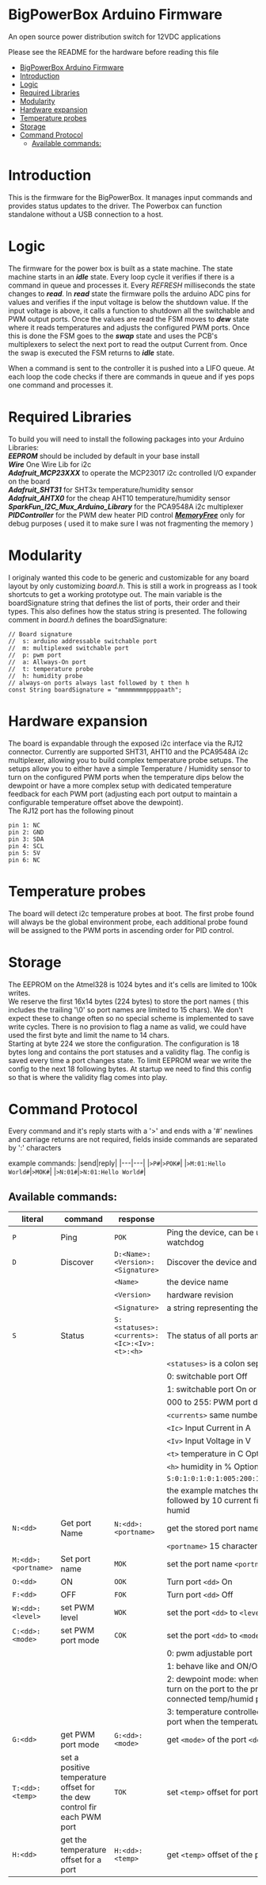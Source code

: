 # BigPowerBox Arduino Firmware
An open source power distribution switch for 12VDC applications

Please see the README for the hardware before reading this file
- [BigPowerBox Arduino Firmware](#bigpowerbox-arduino-firmware)
- [Introduction](#introduction)
- [Logic](#logic)
- [Required Libraries](#required-libraries)
- [Modularity](#modularity)
- [Hardware expansion](#hardware-expansion)
- [Temperature probes](#temperature-probes)
- [Storage](#storage)
- [Command Protocol](#command-protocol)
  - [Available commands:](#available-commands)


# Introduction
This is the firmware for the BigPowerBox. It manages input commands and provides status updates to the driver. The Powerbox can function standalone without a USB connection to a host.

# Logic
The firmware for the power box is built as a state machine.
The state machine starts in an ***idle*** state. Every loop cycle it verifies if there is a command in queue and processes it.
Every *REFRESH* milliseconds the state changes to ***read***.
In ***read*** state the firmware polls the arduino ADC pins for values and verifies if the input voltage is below the shutdown value. If the input voltage is above, it calls a function to shutdown all the switchable and PWM output ports.
Once the values are read the FSM moves to ***dew*** state where it reads temperatures and adjusts the configured PWM ports. Once this is done the FSM goes to the ***swap*** state and uses the PCB's multiplexers to select the next port to read the output Current from. Once the swap is executed the FSM returns to ***idle*** state.

When a command is sent to the controller it is pushed into a LIFO queue. At each loop the code checks if there are commands in queue and if yes pops one command and processes it.

# Required Libraries
To build you will need to install the following packages into your Arduino Libraries:  
***EEPROM***      should be included by default in your base install  
***Wire***        One Wire Lib for i2c  
***Adafruit_MCP23XXX*** to operate the MCP23017 i2c controlled I/O expander on the board  
***Adafruit_SHT31*** for SHT3x temperature/humidity sensor  
***Adafruit_AHTX0*** for the cheap AHT10 temperature/humidity sensor
***SparkFun_I2C_Mux_Arduino_Library*** for the PCA9548A i2c multiplexer
***PIDController*** for the PWM dew heater PID control
***[MemoryFree](https://github.com/mpflaga/Arduino-MemoryFree)*** only for debug purposes ( used it to make sure I was not fragmenting the memory )


# Modularity
I originaly wanted this code to be generic and customizable for any board layout by only customizing *board.h*. This is still a work in progreass as I took shortcuts to get a working prototype out. The main variable is the boardSignature string that defines the list of ports, their order and their types. This also defines how the status string is presented. The following comment in *board.h* defines the boardSignature:

    // Board signature
    //  s: arduino addressable switchable port
    //  m: multiplexed switchable port
    //  p: pwm port
    //  a: Allways-On port
    //  t: temperature probe
    //  h: humidity probe
    // always-on ports always last followed by t then h
    const String boardSignature = "mmmmmmmmppppaath";

# Hardware expansion
The board is expandable through the exposed i2c interface via the RJ12 connector. Currently are supported SHT31, AHT10 and the PCA9548A i2c multiplexer, allowing you to build complex temperature probe setups. The setups allow you to either have a simple Temperature / Humidity sensor to turn on the configured PWM ports when the temperature dips below the dewpoint or have a more complex setup with dedicated temperature feedback for each PWM port (adjusting each port output to maintain a configurable temperature offset above the dewpoint).  
The RJ12 port has the following pinout  

    pin 1: NC
    pin 2: GND
    pin 3: SDA
    pin 4: SCL
    pin 5: 5V
    pin 6: NC

# Temperature probes
The board will detect i2c temperature probes at boot. The first probe found will always be the global environment probe, each additional probe found will be assigned to the PWM ports in ascending order for PID control.

# Storage
The EEPROM on the Atmel328 is 1024 bytes and it's cells are limited to 100k writes.  
We reserve the first 16x14 bytes (224 bytes) to store the port names ( this includes the trailing '\0' so port names are limited to 15 chars). We don't expect these to change often so no special scheme is implemented to save write cycles. There is no provision to flag a name as valid, we could have used the first byte and limit the name to 14 chars.  
Starting at byte 224 we store the configuration. The configuration is 18 bytes long and contains the port statuses and a validity flag. The config is saved every time a port changes state. To limit EEPROM wear we write the config to the next 18 following bytes. At startup we need to find this config so that is where the validity flag comes into play.

# Command Protocol
Every command and it's reply starts with a '>' and ends with a '#' 
newlines and carriage returns are not required, fields inside commands are separated by ':' characters

example commands:
|send|reply|
|---|---|
|`>P#`|`>POK#`|
|`>M:01:Hello World#`|`>MOK#`|
|`>N:01#`|`>N:01:Hello World#`|

## Available commands:
|literal|command|response|description|
|---|---|---|---|
|`P`|Ping|`POK`|Ping the device, can be used for autodiscovery of comm ports or to maintain a keepalive for a watchdog|
|`D`|Discover|`D:<Name>:<Version>:<Signature>`|Discover the device and capabilities, returns the following fields
|||`<Name>`|the device name|
|||`<Version>`|hardware revision|
|||`<Signature>`|a string representing the device capabilities|
|`S`|Status|`S:<statuses>:<currents>:<Ic>:<Iv>:<t>:<h>`|The status of all ports and measurements|
||||`<statuses>` is a colon separated list of statuses|
||||        0: switchable port Off|
||||        1: switchable port On or always-on port|
||||        000 to 255: PWM port duty-cycle level|
||||`<currents>` same number of fields as `<statuses>` each indicating the output current in A|
||||`<Ic>` Input Current in A|
||||`<Iv>` Input Voltage in V|
||||`<t>` temperature in C Optional ( only present if the hardware is detected )|
||||`<h>` humidity in % Optional ( only present if the hardware is detected )|
||||`S:0:1:0:1:0:1:005:200:1:1:0.00:5.25:0.00:3.12:0.00:7.09:0.10:2.3:0.00:0.00:15.46:12.4:8.1:75.0`|
||||the example matches the ouput for the signature string example above: 10 status fields `ssmmmmppaa` followed by 10 current fields in the same order followed by the input current, input voltage, temp and humid|
|`N:<dd>`|Get port Name|`N:<dd>:<portname>`|get the stored port name for port `<dd>` ( 2 digit number 0-padded eg `05` or `12`)|
||||`<portname>` 15 character max port name|
|`M:<dd>:<portname>`|Set port name|`MOK`|set the port name `<portname>` of port `<dd>`|
|`O:<dd>`|ON|`OOK`|Turn port `<dd>` On|	
|`F:<dd>`|OFF|`FOK`|Turn port `<dd>` Off|
|`W:<dd>:<level>`|set PWM level|`WOK`|set the port `<dd>` to `<level>` level is an integer between 0 (Off) and 255 (full On)|
|`C:<dd>:<mode>`|set PWM port mode|`COK`|set the port `<dd>` to `<mode>` mode is an integer: |
||||0: pwm adjustable port|
||||1: behave like and ON/OFF port|
||||2: dewpoint mode: when the temperature measured by the reference probe dips below the dewpoint turn on the port to the preset value, turn it off if the temperature rises above the dewpoint. requires a connected temp/humid probe|
||||3: temperature controlled mode: the port has a dedicated temperature probe that allows to turn off the port when the temperature of the dedicated probe rises above the dewpoint |
|`G:<dd>`|get PWM port mode|`G:<dd>:<mode>`|get `<mode>` of the port `<dd>`|
|`T:<dd>:<temp>`|set a positive temperature offset for the dew control fir each PWM port|`TOK`|set `<temp>` offset for port `<dd>`|
|`H:<dd>`|get the temperature offset for a port|`H:<dd>:<temp>`|get `<temp>` offset of the port `<dd>`|
